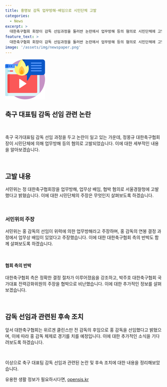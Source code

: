 ```yaml
---
title: 홍명보 감독 업무방해·배임으로 시민단체 고발
categories:
  - News
excerpt: >
  대한축구협회 회장이 감독 선임과정을 둘러싼 논란에서 업무방해 등의 혐의로 시민단체에 고발당했다. 시민위는 회장을 업무방해, 업무상 배임, 협박 혐의로 고발했으며, 홍 감독의 선임 과정에 대한 비판도 제기했다. 대한축구협회는 홍 감독을 클린스만 전 감독의 후임으로 선임했고, 대표팀은 홍 감독 체제로 9월 2026 FIFA 북중미 월드컵 아시아 지역 3차 예선을 치를 예정이다. 협회 측은 감독 선임 과정을 둘러싼 논란을 법적으로 대응할 예정이며, 이에 대해 비판도 제기되고 있다.
feature_text: >
  대한축구협회 회장이 감독 선임과정을 둘러싼 논란에서 업무방해 등의 혐의로 시민단체에 고발당했다. 시민위는 회장을 업무방해, 업무상 배임, 협박 혐의로 고발했으며, 홍 감독의 선임 과정에 대한 비판도 제기했다. 대한축구협회는 홍 감독을 클린스만 전 감독의 후임으로 선임했고, 대표팀은 홍 감독 체제로 9월 2026 FIFA 북중미 월드컵 아시아 지역 3차 예선을 치를 예정이다. 협회 측은 감독 선임 과정을 둘러싼 논란을 법적으로 대응할 예정이며, 이에 대해 비판도 제기되고 있다.
image: '/assets/img/newspaper.png'
---
```


<p><img src="/assets/img/news.png" alt="rentncar 속보" /></p>

<h2>축구 대표팀 감독 선임 관련 논란</h2>

<p data-ke-size="size16">&nbsp;</p>

<p>축구 국가대표팀 감독 선임 과정을 두고 논란이 일고 있는 가운데, 정몽규 대한축구협회장이 시민단체에 의해 업무방해 등의 혐의로 고발되었습니다. 이에 대한 세부적인 내용을 알아보겠습니다.</p>

<p data-ke-size="size16">&nbsp;</p>

<h2>고발 내용</h2>

<p>서민위는 정 대한축구협회장을 업무방해, 업무상 배임, 협박 혐의로 서울경찰청에 고발했다고 밝혔습니다. 이에 대한 시민단체의 주장은 무엇인지 살펴보도록 하겠습니다.</p>

<p data-ke-size="size16">&nbsp;</p>

<h3>서민위의 주장</h3>

<p>서민위는 홍 감독의 선임이 위력에 의한 업무방해라고 주장하며, 홍 감독의 연봉 결정 과정에서 업무상 배임이 있었다고 주장했습니다. 이에 대한 대한축구협회 측의 반박도 함께 살펴보도록 하겠습니다.</p>

<p data-ke-size="size16">&nbsp;</p>

<h4>협회 측의 반박</h4>

<p>대한축구협회 측은 정확한 결정 절차가 이루어졌음을 강조하고, 박주호 대한축구협회 국가대표 전력강화위원의 주장을 협박으로 비난했습니다. 이에 대한 추가적인 정보를 살펴보겠습니다.</p>

<p data-ke-size="size16">&nbsp;</p>

<h2>감독 선임과 관련된 후속 조치</h2>

<p>앞서 대한축구협회는 위르겐 클린스만 전 감독의 후임으로 홍 감독을 선임했다고 밝혔으며, 이에 따라 홍 감독 체제로 경기를 치를 예정입니다. 이에 대한 추가적인 소식을 기다려보도록 하겠습니다.</p>

<p data-ke-size="size16">&nbsp;</p>

<p>이상으로 축구 대표팀 감독 선임과 관련된 논란 및 후속 조치에 대한 내용을 정리해보았습니다.</p>
유용한 생활 정보가 필요하시다면, <a href="https://opensis.kr" rel="dofollow">opensis.kr</a>


